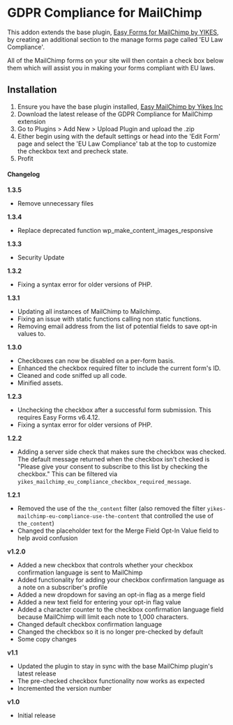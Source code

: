 #  GDPR Compliance for MailChimp

This addon extends the base plugin, [Easy Forms for MailChimp by YIKES](https://github.com/yikesinc/yikes-inc-easy-mailchimp-extender/tree/staging), by creating an additional section to the manage forms page called 'EU Law Compliance'. 

All of the MailChimp forms on your site will then contain a check box below them which will assist you in making your forms compliant with EU laws.


## Installation

1. Ensure you have the base plugin installed, [Easy MailChimp by Yikes Inc](https://github.com/yikesinc/yikes-inc-easy-mailchimp-extender/tree/staging)
2. Download the latest release of the GDPR Compliance for MailChimp extension
3. Go to Plugins > Add New > Upload Plugin and upload the .zip
4. Either begin using with the default settings or head into the 'Edit Form' page and select the 'EU Law Compliance' tab at the top to customize the checkbox text and precheck state. 
5. Profit

#### Changelog

<strong>1.3.5</strong>
* Remove unnecessary files

<strong>1.3.4</strong>
* Replace deprecated function wp_make_content_images_responsive

<strong>1.3.3</strong>
* Security Update

<strong>1.3.2</strong>
* Fixing a syntax error for older versions of PHP.

<strong>1.3.1</strong>
* Updating all instances of MailChimp to Mailchimp.
* Fixing an issue with static functions calling non static functions.
* Removing email address from the list of potential fields to save opt-in values to.

<strong>1.3.0</strong>
* Checkboxes can now be disabled on a per-form basis.
* Enhanced the checkbox required filter to include the current form's ID.
* Cleaned and code sniffed up all code.
* Minified assets.

<strong>1.2.3</strong>
* Unchecking the checkbox after a successful form submission. This requires Easy Forms v6.4.12.
* Fixing a syntax error for older versions of PHP.

<strong>1.2.2</strong>
* Adding a server side check that makes sure the checkbox was checked. The default message returned when the checkbox isn't checked is "Please give your consent to subscribe to this list by checking the checkbox." This can be filtered via `yikes_mailchimp_eu_compliance_checkbox_required_message`.

<strong>1.2.1</strong>
* Removed the use of the `the_content` filter (also removed the filter `yikes-mailchimp-eu-compliance-use-the-content` that controlled the use of `the_content`)
* Changed the placeholder text for the Merge Field Opt-In Value field to help avoid confusion

<strong>v1.2.0</strong>
* Added a new checkbox that controls whether your checkbox confirmation language is sent to MailChimp
* Added functionality for adding your checkbox confirmation language as a note on a subscriber's profile
* Added a new dropdown for saving an opt-in flag as a merge field
* Added a new text field for entering your opt-in flag value
* Added a character counter to the checkbox confirmation language field because MailChimp will limit each note to 1,000 characters.
* Changed default checkbox confirmation language
* Changed the checkbox so it is no longer pre-checked by default
* Some copy changes

<strong>v1.1</strong>
* Updated the plugin to stay in sync with the base MailChimp plugin's latest release
* The pre-checked checkbox functionality now works as expected
* Incremented the version number

<strong>v1.0</strong>
* Initial release